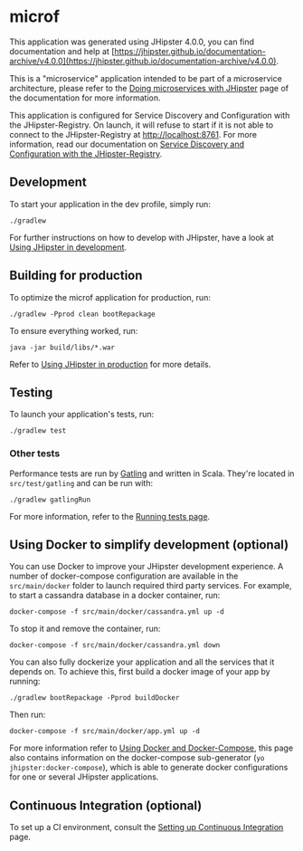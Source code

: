 # microf
This application was generated using JHipster 4.0.0, you can find documentation and help at [https://jhipster.github.io/documentation-archive/v4.0.0](https://jhipster.github.io/documentation-archive/v4.0.0).

This is a "microservice" application intended to be part of a microservice architecture, please refer to the [Doing microservices with JHipster][] page of the documentation for more information.

This application is configured for Service Discovery and Configuration with the JHipster-Registry. On launch, it will refuse to start if it is not able to connect to the JHipster-Registry at [http://localhost:8761](http://localhost:8761). For more information, read our documentation on [Service Discovery and Configuration with the JHipster-Registry][].

## Development

To start your application in the dev profile, simply run:

    ./gradlew


For further instructions on how to develop with JHipster, have a look at [Using JHipster in development][].


## Building for production

To optimize the microf application for production, run:

    ./gradlew -Pprod clean bootRepackage

To ensure everything worked, run:

    java -jar build/libs/*.war


Refer to [Using JHipster in production][] for more details.

## Testing

To launch your application's tests, run:

    ./gradlew test
### Other tests

Performance tests are run by [Gatling][] and written in Scala. They're located in `src/test/gatling` and can be run with:

    ./gradlew gatlingRun

For more information, refer to the [Running tests page][].

## Using Docker to simplify development (optional)

You can use Docker to improve your JHipster development experience. A number of docker-compose configuration are available in the `src/main/docker` folder to launch required third party services.
For example, to start a cassandra database in a docker container, run:

    docker-compose -f src/main/docker/cassandra.yml up -d

To stop it and remove the container, run:

    docker-compose -f src/main/docker/cassandra.yml down

You can also fully dockerize your application and all the services that it depends on.
To achieve this, first build a docker image of your app by running:

    ./gradlew bootRepackage -Pprod buildDocker

Then run:

    docker-compose -f src/main/docker/app.yml up -d

For more information refer to [Using Docker and Docker-Compose][], this page also contains information on the docker-compose sub-generator (`yo jhipster:docker-compose`), which is able to generate docker configurations for one or several JHipster applications.

## Continuous Integration (optional)

To set up a CI environment, consult the [Setting up Continuous Integration][] page.

[JHipster Homepage and latest documentation]: https://jhipster.github.io
[JHipster 4.0.0 archive]: https://jhipster.github.io/documentation-archive/v4.0.0
[Doing microservices with JHipster]: https://jhipster.github.io/documentation-archive/v4.0.0/microservices-architecture/
[Using JHipster in development]: https://jhipster.github.io/documentation-archive/v4.0.0/development/
[Service Discovery and Configuration with the JHipster-Registry]: https://jhipster.github.io/documentation-archive/v4.0.0/microservices-architecture/#jhipster-registry
[Using Docker and Docker-Compose]: https://jhipster.github.io/documentation-archive/v4.0.0/docker-compose
[Using JHipster in production]: https://jhipster.github.io/documentation-archive/v4.0.0/production/
[Running tests page]: https://jhipster.github.io/documentation-archive/v4.0.0/running-tests/
[Setting up Continuous Integration]: https://jhipster.github.io/documentation-archive/v4.0.0/setting-up-ci/

[Gatling]: http://gatling.io/
